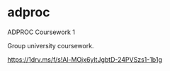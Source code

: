 # adproc
ADPROC Coursework 1

Group university coursework.


https://1drv.ms/f/s!Al-MOjx6yltJgbtD-24PVSzs1-1b1g 
